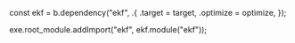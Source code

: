 const ekf = b.dependency("ekf", .{ .target = target, .optimize = optimize, });

exe.root_module.addImport("ekf", ekf.module("ekf"));